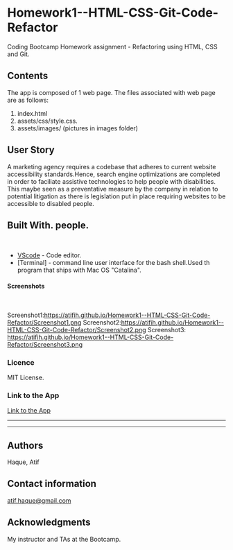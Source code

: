 # Homework1--HTML-CSS-Git-Code-Refactor
Coding Bootcamp Homework assignment - Refactoring using HTML, CSS and Git.

## Contents

The app is composed of 1 web page. The files associated with web page are as follows:
  1. index.html
  2. assets/css/style.css.
  3. assets/images/
   (pictures in images folder)
​
## User Story
<p>
A marketing agency requires a codebase that adheres to current website accessibility standards.Hence, search engine optimizations are completed in order to faciliate assistive technologies to help people with disabilities. This maybe seen as a preventative measure by the company in relation to potential litigation as there is legislation put in place requiring websites to be accessible to disabled people. 
</p> 

## Built With. people.
​
* [VScode](https://code.visualstudio.com/) - Code editor.
* [Terminal] - command line user interface for the bash shell.Used th program that ships with Mac OS "Catalina".
​
#### Screenshots
​

Screenshot1:https://atifih.github.io/Homework1--HTML-CSS-Git-Code-Refactor/Screenshot1.png
Screenshot2:https://atifih.github.io/Homework1--HTML-CSS-Git-Code-Refactor/Screenshot2.png
Screenshot3: https://atifih.github.io/Homework1--HTML-CSS-Git-Code-Refactor/Screenshot3.png

### Licence
MIT License.


### Link to the App
<a href="https://atifih.github.io/Homework1--HTML-CSS-Git-Code-Refactor/">Link to the App</a><hr>
<hr>

## Authors

Haque, Atif
         
## Contact information
atif.haque@gmail.com

## Acknowledgments
My instructor and TAs at the Bootcamp.

